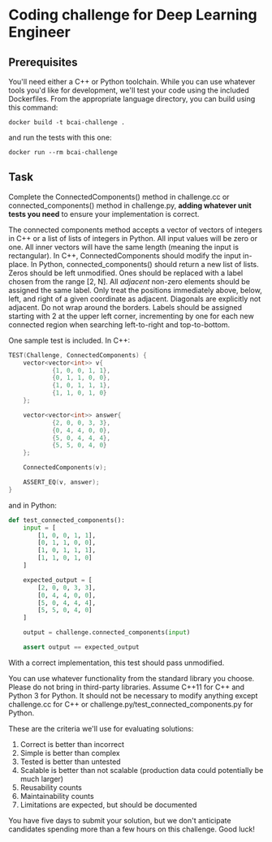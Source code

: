 # Coding challenge for Deep Learning Engineer

## Prerequisites

You'll need either a C++ or Python toolchain. While you can use whatever tools
you'd like for development, we'll test your code using the included Dockerfiles.
From the appropriate language directory, you can build using this command:

```
docker build -t bcai-challenge .
```

and run the tests with this one:

```
docker run --rm bcai-challenge
```

## Task

Complete the ConnectedComponents() method in challenge.cc or
connected_components() method in challenge.py, **adding whatever unit tests you
need** to ensure your implementation is correct.

The connected components method accepts a vector of vectors of integers in C++
or a list of lists of integers in Python. All input values will be zero or one.
All inner vectors will have the same length (meaning the input is rectangular).
In C++, ConnectedComponents should modify the input in-place. In Python,
connected_components() should return a new list of lists. Zeros should be left
unmodified. Ones should be replaced with a label chosen from the range \[2, N\].
All *adjacent* non-zero elements should be assigned the same label. Only treat
the positions immediately above, below, left, and right of a given coordinate as
adjacent. Diagonals are explicitly not adjacent. Do not wrap around the borders.
Labels should be assigned starting with 2 at the upper left corner, incrementing
by one for each new connected region when searching left-to-right and
top-to-bottom.

One sample test is included. In C++:

```C++
TEST(Challenge, ConnectedComponents) {
    vector<vector<int>> v{
            {1, 0, 0, 1, 1},
            {0, 1, 1, 0, 0},
            {1, 0, 1, 1, 1},
            {1, 1, 0, 1, 0}
    };

    vector<vector<int>> answer{
            {2, 0, 0, 3, 3},
            {0, 4, 4, 0, 0},
            {5, 0, 4, 4, 4},
            {5, 5, 0, 4, 0}
    };

    ConnectedComponents(v);

    ASSERT_EQ(v, answer);
}
```

and in Python:

```Python
def test_connected_components():
    input = [
        [1, 0, 0, 1, 1],
        [0, 1, 1, 0, 0],
        [1, 0, 1, 1, 1],
        [1, 1, 0, 1, 0]
    ]

    expected_output = [
        [2, 0, 0, 3, 3],
        [0, 4, 4, 0, 0],
        [5, 0, 4, 4, 4],
        [5, 5, 0, 4, 0]
    ]

    output = challenge.connected_components(input)

    assert output == expected_output
```

With a correct implementation, this test should pass unmodified.

You can use whatever functionality from the standard library you choose. Please
do not bring in third-party libraries. Assume C++11 for C++ and Python 3 for
Python. It should not be necessary to modify anything except challenge.cc for
C++ or challenge.py/test_connected_components.py for Python.

These are the criteria we'll use for evaluating solutions:

1. Correct is better than incorrect
2. Simple is better than complex
3. Tested is better than untested
4. Scalable is better than not scalable (production data could potentially be much larger)
5. Reusability counts
6. Maintainability counts
7. Limitations are expected, but should be documented

You have five days to submit your solution, but we don't anticipate candidates spending more than a few hours on this challenge. Good luck!
